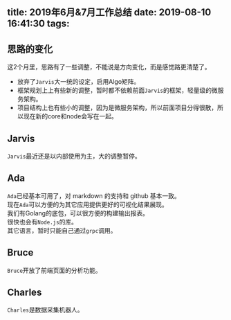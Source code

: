 title: 2019年6月&7月工作总结
date: 2019-08-10 16:41:30
tags:
---

## 思路的变化

这2个月里，思路有了一些调整，不能说是方向变化，而是感觉路更清楚了。  

- 放弃了``Jarvis``大一统的设定，启用Algo矩阵。
- 框架规划上上有些新的调整，暂时都不依赖前面``Jarvis``的框架，轻量级的微服务架构。
- 项目结构上也有些小的调整，因为是微服务架构，所以前面项目分得很散，所以现在新的core和node会写在一起。

## Jarvis

``Jarvis``最近还是以内部使用为主，大的调整暂停。

## Ada

``Ada``已经基本可用了，对 markdown 的支持和 github 基本一致。  
现在``Ada``可以方便的为其它应用提供更好的可视化结果展现。  
我们有Golang的底包，可以很方便的构建输出报表。  
很快也会有``Node.js``的库。  
其它语言，暂时只能自己通过``grpc``调用。

## Bruce

``Bruce``开放了前端页面的分析功能。

## Charles

``Charles``是数据采集机器人。